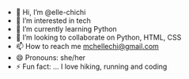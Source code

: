 - 👋 Hi, I’m @elle-chichi
- 👀 I’m interested in tech
- 🌱 I’m currently learning Python
- 💞️ I’m looking to collaborate on Python, HTML, CSS
- 📫 How to reach me mchellechi@gmail.com
- 😄 Pronouns: she/her
- ⚡ Fun fact: ... I love hiking, running and coding

<!---
elle-chichi/elle-chichi is a ✨ special ✨ repository because its `README.md` (this file) appears on your GitHub profile.
You can click the Preview link to take a look at your changes.
--->

